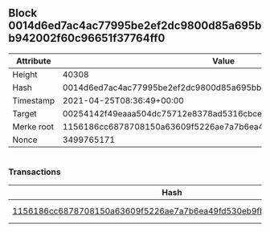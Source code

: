 ## Block 0014d6ed7ac4ac77995be2ef2dc9800d85a695bb942002f60c96651f37764ff0

Attribute | Value
--- | ---
Height | 40308
Hash | 0014d6ed7ac4ac77995be2ef2dc9800d85a695bb942002f60c96651f37764ff0
Timestamp | 2021-04-25T08:36:49+00:00
Target | 00254142f49eaaa504dc75712e8378ad5316cbcead634704b3734b6271167cc4
Merke root | 1156186cc6878708150a63609f5226ae7a7b6ea49fd530eb9fb10624e664b799
Nonce | 3499765171

```

```

### Transactions

Hash | Amount
--- | ---
[1156186cc6878708150a63609f5226ae7a7b6ea49fd530eb9fb10624e664b799](1156186cc6878708150a63609f5226ae7a7b6ea49fd530eb9fb10624e664b799.md) | 10.00000000 SKEPTI 
